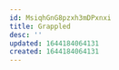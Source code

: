 ```yaml
---
id: MsiqhGnG8pzxh3mDPxnxi
title: Grappled
desc: ''
updated: 1644184064131
created: 1644184064131
---
```


